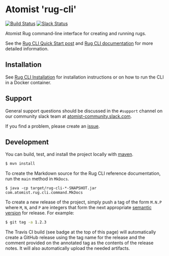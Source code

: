 # Atomist 'rug-cli'

[![Build Status](https://travis-ci.org/atomist/rug-cli.svg?branch=master)](https://travis-ci.org/atomist/rug-cli)
[![Slack Status](https://join.atomist.com/badge.svg)](https://join.atomist.com/)

Atomist Rug command-line interface for creating and running rugs.

See the [Rug CLI Quick Start post][quick] and [Rug CLI documentation][doc]
for more detailed information.

[quick]: https://the-composition.com/rugs-on-the-command-line-eca46492db09#.9ke4rijhd
[doc]: http://docs.atomist.com/user-guide/interfaces/cli/

## Installation

See [Rug CLI Installation][install] for installation instructions
or on how to run the CLI in a Docker container.

[install]: http://docs.atomist.com/user-guide/interfaces/cli/install/

## Support

General support questions should be discussed in the `#support`
channel on our community slack team
at [atomist-community.slack.com](https://join.atomist.com).

If you find a problem, please create an [issue][].

[issue]: https://github.com/atomist/rug-cli/issues

## Development

You can build, test, and install the project locally with [maven][].

[maven]: https://maven.apache.org/

```sh
$ mvn install
```

To create the Markdown source for the Rug CLI reference documentation,
run the `main` method in `MkDocs`.

```
$ java -cp target/rug-cli-*-SNAPSHOT.jar com.atomist.rug.cli.command.MkDocs
```

To create a new release of the project, simply push a tag of the form
`M.N.P` where `M`, `N`, and `P` are integers that form the next
appropriate [semantic version][semver] for release.  For example:

```sh
$ git tag -a 1.2.3
```

The Travis CI build (see badge at the top of this page) will
automatically create a GitHub release using the tag name for the
release and the comment provided on the annotated tag as the contents
of the release notes.  It will also automatically upload the needed
artifacts.

[semver]: http://semver.org

 